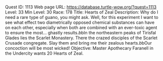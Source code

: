 Quest ID: 1113
Web page URL: https://database.turtle-wow.org/?quest=1113
Level: 33
Min Level: 30
Race: 178
Title: Hearts of Zeal
Description: Why do I need a rare type of guano, you might ask. Well, for this experiment I want to see what effect two diametrically opposed chemical substances can have on each other, especially when both are combined with an ever-toxic agent to ensure the most... ghastly results.$b$bIn the northeastern peaks of Tirisfal Glades lies the Scarlet Monastery. There the crazed disciples of the Scarlet Crusade congregate. Slay them and bring me their zealous hearts.$b$bOur concoction will be most wicked!
Objective: Master Apothecary Faranell in the Undercity wants 20 Hearts of Zeal.
